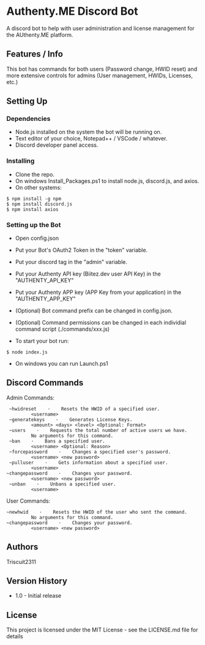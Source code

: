 # Authenty.ME Discord Bot

A discord bot to help with user administration and license management for the AUthenty.ME platform.

## Features / Info

This bot has commands for both users (Password change, HWID reset) and more extensive controls for admins (User management, HWIDs, Licenses, etc.)

## Setting Up

### Dependencies

* Node.js installed on the system the bot will be running on.
* Text editor of your choice, Notepad++ / VSCode / whatever.
* Discord developer panel access.

### Installing

* Clone the repo.
* On windows Install_Packages.ps1 to install node.js, discord.js, and axios.
* On other systems:

```
$ npm install -g npm
$ npm install discord.js
$ npm install axios
```

### Setting up the Bot

* Open config.json
* Put your Bot's OAuth2 Token in the "token" variable.
* Put your discord tag in the "admin" variable.
* Put your Authenty API key (Biitez.dev user API Key) in the "AUTHENTY_API_KEY" 
* Put your Authenty APP key (APP Key from your application) in the "AUTHENTY_APP_KEY"
* (Optional) Bot command prefix can be changed in config.json.
* (Optional) Command permissions can be changed in each individial command script (./commands/xxx.js)

* To start your bot run:
```
$ node index.js
```
* On windows you can run Launch.ps1

## Discord Commands

Admin Commands:
```
 ~hwidreset    ·    Resets the HWID of a specified user.
         <username> 
 ~generatekeys    ·    Generates License Keys.
         <amount> <days> <level> <Optional: Format> 
 ~users    ·    Requests the total number of active users we have.
         No arguments for this command. 
 ~ban    ·    Bans a specified user.
         <username> <Optional: Reason> 
 ~forcepassword    ·    Changes a specified user's password.
         <username> <new password> 
 ~pulluser    ·    Gets information about a specified user.
         <username> 
~changepassword    ·    Changes your password.
         <username> <new password> 
 ~unban    ·    Unbans a specified user.
         <username> 
```

User Commands:
```
~newhwid    ·    Resets the HWID of the user who sent the command.
         No arguments for this command. 
~changepassword    ·    Changes your password.
         <username> <new password> 
```

## Authors

 Triscuit2311

## Version History

* 1.0 - Initial release

## License

This project is licensed under the MIT License - see the LICENSE.md file for details

